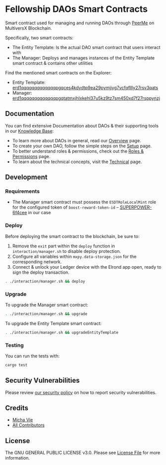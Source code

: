 # Fellowship DAOs Smart Contracts

Smart contract used for managing and running DAOs through [PeerMe](https://peerme.io) on MultiversX Blockchain.

Specifically, two smart contracts:

- The Entity Template: Is the actual DAO smart contract that users interact with
- The Manager: Deploys and manages instances of the Entity Template smart contract & contains other utilities

Find the mentioned smart contracts on the Explorer:

- Entity Template: [erd1qqqqqqqqqqqqqpgqces4kdydtp9ea29pymjjyg7vcfqfllly27rsv3qats](https://explorer.elrond.com/accounts/erd1qqqqqqqqqqqqqpgqces4kdydtp9ea29pymjjyg7vcfqfllly27rsv3qats)
- Manager: [erd1qqqqqqqqqqqqqpgqtatmxjhlxkehl37u5kz9tz7sm450xd7f27rsppynzj](https://explorer.elrond.com/accounts/erd1qqqqqqqqqqqqqpgqtatmxjhlxkehl37u5kz9tz7sm450xd7f27rsppynzj)

## Documentation

You can find extensive Documentation about DAOs & their supporting tools in our [Knowledge Base](https://know.peerme.io):

- To learn more about DAOs in general, read our [Overview](https://know.peerme.io/daos/overview.html) page.
- To create your own DAO, follow the simple steps on the [Setup](https://know.peerme.io/daos/setup.html) page.
- To better understand roles & permissions, check out the [Roles & Permissions](https://know.peerme.io/daos/permissions.html) page.
- To learn about the technical concepts, visit the [Technical](https://know.peerme.io/daos/technical.html) page.

## Development

### Requirements

- The Manager smart contract must possess the `ESDTRoleLocalMint` role for the configured token of `boost-reward-token-id` – [SUPERPOWER-6f4cee](https://explorer.elrond.com/tokens/SUPERPOWER-6f4cee) in our case

### Deploy

Before deploying the smart contract to the blockchain, be sure to:

1. Remove the `exit` part within the `deploy` function in `interaction/manager.sh` to disable deploy protection.
2. Configure all variables within `mxpy.data-storage.json` for the corresponding network.
3. Connect & unlock your Ledger device with the Elrond app open, ready to sign the deploy transaction.

```bash
. ./interaction/manager.sh && deploy
```

### Upgrade

To upgrade the Manager smart contract:

```bash
. ./interaction/manager.sh && upgrade
```

To upgrade the Entity Template smart contract:

```bash
. ./interaction/manager.sh && upgradeEntityTemplate
```

### Testing

You can run the tests with:

```bash
cargo test
```

## Security Vulnerabilities

Please review [our security policy](../../security/policy) on how to report security vulnerabilities.

## Credits

- [Micha Vie](https://github.com/michavie)
- [All Contributors](../../contributors)

## License

The GNU GENERAL PUBLIC LICENSE v3.0. Please see [License File](LICENSE) for more information.
